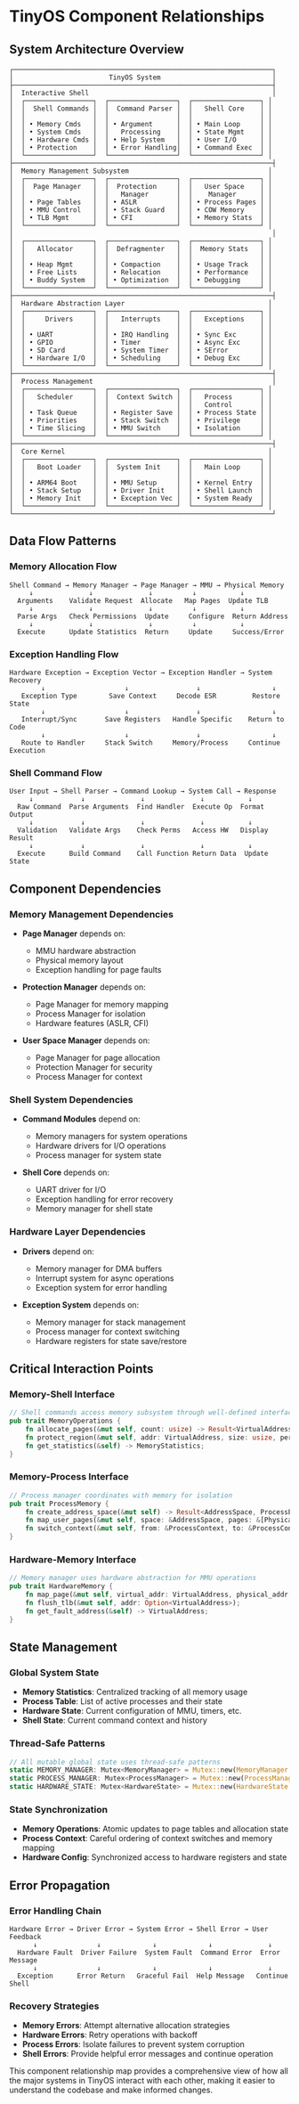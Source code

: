 # TinyOS Component Relationships

## System Architecture Overview

```text
┌─────────────────────────────────────────────────────────────────┐
│                        TinyOS System                            │
├─────────────────────────────────────────────────────────────────┤
│  Interactive Shell                                              │
│  ┌─────────────────┐  ┌─────────────────┐  ┌─────────────────┐ │
│  │  Shell Commands │  │  Command Parser │  │   Shell Core    │ │
│  │                 │  │                 │  │                 │ │
│  │ • Memory Cmds   │  │ • Argument      │  │ • Main Loop     │ │
│  │ • System Cmds   │  │   Processing    │  │ • State Mgmt    │ │
│  │ • Hardware Cmds │  │ • Help System   │  │ • User I/O      │ │
│  │ • Protection    │  │ • Error Handling│  │ • Command Exec  │ │
│  └─────────────────┘  └─────────────────┘  └─────────────────┘ │
├─────────────────────────────────────────────────────────────────┤
│  Memory Management Subsystem                                   │
│  ┌─────────────────┐  ┌─────────────────┐  ┌─────────────────┐ │
│  │  Page Manager   │  │  Protection     │  │   User Space    │ │
│  │                 │  │   Manager       │  │    Manager      │ │
│  │ • Page Tables   │  │ • ASLR          │  │ • Process Pages │ │
│  │ • MMU Control   │  │ • Stack Guard   │  │ • COW Memory    │ │
│  │ • TLB Mgmt      │  │ • CFI           │  │ • Memory Stats  │ │
│  └─────────────────┘  └─────────────────┘  └─────────────────┘ │
│                                                                 │
│  ┌─────────────────┐  ┌─────────────────┐  ┌─────────────────┐ │
│  │   Allocator     │  │  Defragmenter   │  │  Memory Stats   │ │
│  │                 │  │                 │  │                 │ │
│  │ • Heap Mgmt     │  │ • Compaction    │  │ • Usage Track   │ │
│  │ • Free Lists    │  │ • Relocation    │  │ • Performance   │ │
│  │ • Buddy System  │  │ • Optimization  │  │ • Debugging     │ │
│  └─────────────────┘  └─────────────────┘  └─────────────────┘ │
├─────────────────────────────────────────────────────────────────┤
│  Hardware Abstraction Layer                                    │
│  ┌─────────────────┐  ┌─────────────────┐  ┌─────────────────┐ │
│  │     Drivers     │  │   Interrupts    │  │   Exceptions    │ │
│  │                 │  │                 │  │                 │ │
│  │ • UART          │  │ • IRQ Handling  │  │ • Sync Exc      │ │
│  │ • GPIO          │  │ • Timer         │  │ • Async Exc     │ │
│  │ • SD Card       │  │ • System Timer  │  │ • SError        │ │
│  │ • Hardware I/O  │  │ • Scheduling    │  │ • Debug Exc     │ │
│  └─────────────────┘  └─────────────────┘  └─────────────────┘ │
├─────────────────────────────────────────────────────────────────┤
│  Process Management                                             │
│  ┌─────────────────┐  ┌─────────────────┐  ┌─────────────────┐ │
│  │   Scheduler     │  │  Context Switch │  │   Process       │ │
│  │                 │  │                 │  │   Control       │ │
│  │ • Task Queue    │  │ • Register Save │  │ • Process State │ │
│  │ • Priorities    │  │ • Stack Switch  │  │ • Privilege     │ │
│  │ • Time Slicing  │  │ • MMU Switch    │  │ • Isolation     │ │
│  └─────────────────┘  └─────────────────┘  └─────────────────┘ │
├─────────────────────────────────────────────────────────────────┤
│  Core Kernel                                                   │
│  ┌─────────────────┐  ┌─────────────────┐  ┌─────────────────┐ │
│  │   Boot Loader   │  │  System Init    │  │   Main Loop     │ │
│  │                 │  │                 │  │                 │ │
│  │ • ARM64 Boot    │  │ • MMU Setup     │  │ • Kernel Entry  │ │
│  │ • Stack Setup   │  │ • Driver Init   │  │ • Shell Launch  │ │
│  │ • Memory Init   │  │ • Exception Vec │  │ • System Ready  │ │
│  └─────────────────┘  └─────────────────┘  └─────────────────┘ │
└─────────────────────────────────────────────────────────────────┘
```

## Data Flow Patterns

### Memory Allocation Flow

```text
Shell Command → Memory Manager → Page Manager → MMU → Physical Memory
     ↓              ↓              ↓          ↓           ↓
  Arguments    Validate Request  Allocate   Map Pages  Update TLB
     ↓              ↓              ↓          ↓           ↓
  Parse Args   Check Permissions  Update     Configure  Return Address
     ↓              ↓              ↓          ↓           ↓
  Execute      Update Statistics  Return     Update     Success/Error
```

### Exception Handling Flow

```text
Hardware Exception → Exception Vector → Exception Handler → System Recovery
        ↓                    ↓                 ↓                  ↓
   Exception Type        Save Context     Decode ESR         Restore State
        ↓                    ↓                 ↓                  ↓
   Interrupt/Sync       Save Registers   Handle Specific    Return to Code
        ↓                    ↓                 ↓                  ↓
   Route to Handler     Stack Switch     Memory/Process     Continue Execution
```

### Shell Command Flow

```text
User Input → Shell Parser → Command Lookup → System Call → Response
     ↓            ↓              ↓              ↓           ↓
  Raw Command  Parse Arguments  Find Handler  Execute Op  Format Output
     ↓            ↓              ↓              ↓           ↓
  Validation   Validate Args    Check Perms   Access HW   Display Result
     ↓            ↓              ↓              ↓           ↓
  Execute      Build Command    Call Function Return Data  Update State
```

## Component Dependencies

### Memory Management Dependencies

- **Page Manager** depends on:
  - MMU hardware abstraction
  - Physical memory layout
  - Exception handling for page faults

- **Protection Manager** depends on:
  - Page Manager for memory mapping
  - Process Manager for isolation
  - Hardware features (ASLR, CFI)

- **User Space Manager** depends on:
  - Page Manager for page allocation
  - Protection Manager for security
  - Process Manager for context

### Shell System Dependencies

- **Command Modules** depend on:
  - Memory managers for system operations
  - Hardware drivers for I/O operations
  - Process manager for system state

- **Shell Core** depends on:
  - UART driver for I/O
  - Exception handling for error recovery
  - Memory manager for shell state

### Hardware Layer Dependencies

- **Drivers** depend on:
  - Memory manager for DMA buffers
  - Interrupt system for async operations
  - Exception system for error handling

- **Exception System** depends on:
  - Memory manager for stack management
  - Process manager for context switching
  - Hardware registers for state save/restore

## Critical Interaction Points

### Memory-Shell Interface

```rust
// Shell commands access memory subsystem through well-defined interfaces
pub trait MemoryOperations {
    fn allocate_pages(&mut self, count: usize) -> Result<VirtualAddress, MemoryError>;
    fn protect_region(&mut self, addr: VirtualAddress, size: usize, perms: Permissions) -> Result<(), MemoryError>;
    fn get_statistics(&self) -> MemoryStatistics;
}
```

### Memory-Process Interface

```rust
// Process manager coordinates with memory for isolation
pub trait ProcessMemory {
    fn create_address_space(&mut self) -> Result<AddressSpace, ProcessError>;
    fn map_user_pages(&mut self, space: &AddressSpace, pages: &[PhysicalPage]) -> Result<(), ProcessError>;
    fn switch_context(&mut self, from: &ProcessContext, to: &ProcessContext) -> Result<(), ProcessError>;
}
```

### Hardware-Memory Interface

```rust
// Memory manager uses hardware abstraction for MMU operations
pub trait HardwareMemory {
    fn map_page(&mut self, virtual_addr: VirtualAddress, physical_addr: PhysicalAddress, flags: PageFlags) -> Result<(), HardwareError>;
    fn flush_tlb(&mut self, addr: Option<VirtualAddress>);
    fn get_fault_address(&self) -> VirtualAddress;
}
```

## State Management

### Global System State

- **Memory Statistics**: Centralized tracking of all memory usage
- **Process Table**: List of active processes and their state
- **Hardware State**: Current configuration of MMU, timers, etc.
- **Shell State**: Current command context and history

### Thread-Safe Patterns

```rust
// All mutable global state uses thread-safe patterns
static MEMORY_MANAGER: Mutex<MemoryManager> = Mutex::new(MemoryManager::new());
static PROCESS_MANAGER: Mutex<ProcessManager> = Mutex::new(ProcessManager::new());
static HARDWARE_STATE: Mutex<HardwareState> = Mutex::new(HardwareState::new());
```

### State Synchronization

- **Memory Operations**: Atomic updates to page tables and allocation state
- **Process Context**: Careful ordering of context switches and memory mapping
- **Hardware Config**: Synchronized access to hardware registers and state

## Error Propagation

### Error Handling Chain

```text
Hardware Error → Driver Error → System Error → Shell Error → User Feedback
      ↓               ↓             ↓             ↓              ↓
  Hardware Fault  Driver Failure  System Fault  Command Error  Error Message
      ↓               ↓             ↓             ↓              ↓
  Exception      Error Return   Graceful Fail  Help Message   Continue Shell
```

### Recovery Strategies

- **Memory Errors**: Attempt alternative allocation strategies
- **Hardware Errors**: Retry operations with backoff
- **Process Errors**: Isolate failures to prevent system corruption
- **Shell Errors**: Provide helpful error messages and continue operation

This component relationship map provides a comprehensive view of how all the major systems in TinyOS interact with each other, making it easier to understand the codebase and make informed changes.
